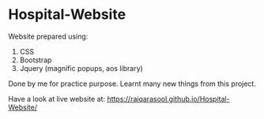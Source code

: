 # Hospital-Website
Website prepared using:
1. CSS
2. Bootstrap 
3. Jquery (magnific popups, aos library)

Done by me for practice purpose.  Learnt many new things from this project.

Have a look at live website at: https://raiqarasool.github.io/Hospital-Website/
